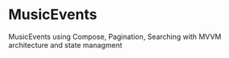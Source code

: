 # MusicEvents
MusicEvents using Compose, Pagination, Searching with MVVM architecture and state managment
